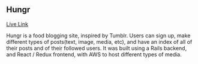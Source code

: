 ## Hungr

[Live Link](https://hung3r.herokuapp.com/#/)

Hungr is a food blogging site, inspired by Tumblr. Users can sign up, make different types of posts(text, image, media, etc), and have an index of all of their posts and of their followed users.
It was built using a Rails backend, and React / Redux frontend, with AWS to host different types of media.

